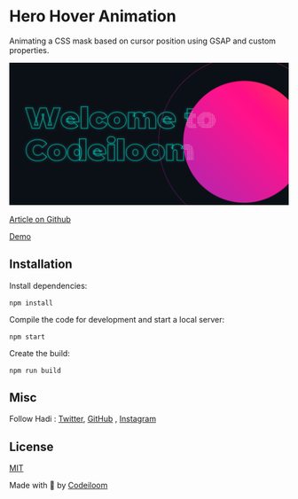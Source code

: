 # Hero Hover Animation

Animating a CSS mask based on cursor position using GSAP and custom properties.

![Hero section with CSS mask](https://raw.githubusercontent.com/codeiloom/hero-hover-text/master/hero.png)

[Article on Github](https://github.com/codeiloom/hero-hover-text)

[Demo](https://heromask.codeindev.com)

## Installation

Install dependencies:

```
npm install
```

Compile the code for development and start a local server:

```
npm start
```

Create the build:

```
npm run build
```

## Misc

Follow Hadi : [Twitter](https://twitter.com/codeiloom), [GitHub](https://github.com/codeindevelopment)
, [Instagram](https://www.instagram.com/codiloom/)

## License

[MIT](LICENSE)

Made with :blue_heart: by [Codeiloom](http://www.codeindev.com)
